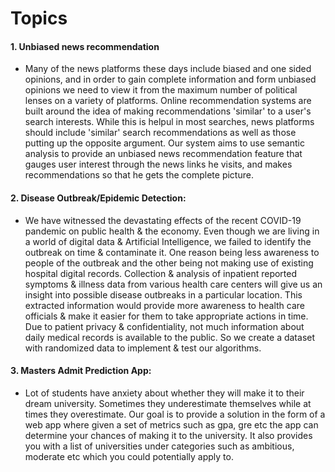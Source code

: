 Topics
=============

#### 1. Unbiased news recommendation  
  - Many of the news platforms these days include biased and one sided opinions, and in order to gain complete information and form unbiased opinions we need to view it from the maximum number of political lenses on a variety of platforms. Online recommendation systems are built around the idea of making recommendations 'similar' to a user's search interests. While this is helpul in most searches, news platforms should include 'similar' search recommendations as well as those putting up the opposite argument.
Our system aims to use semantic analysis to provide an unbiased news recommendation feature that gauges user interest through the news links he visits, and makes recommendations so that he gets the complete picture. 

#### 2. Disease Outbreak/Epidemic Detection:
-   We have witnessed the devastating effects of the recent COVID-19 pandemic on public health & the economy. Even though we are living in a world of digital data & Artificial Intelligence, we failed to identify the outbreak on time & contaminate it. One reason being less awareness to people of the outbreak and the other being not making use of existing hospital digital records. Collection & analysis of inpatient reported symptoms & illness data from various health care centers will give us an insight into possible disease outbreaks in a particular location. This extracted information would provide more awareness to health care officials & make it easier for them to take appropriate actions in time. Due to patient privacy & confidentiality, not much information about daily medical records is available to the public. So we create a dataset with randomized data to implement & test our algorithms.

#### 3. Masters Admit Prediction App:
 -  Lot of students have anxiety about whether they will make it to their dream university. Sometimes they underestimate themselves while at times they overestimate. Our goal is to provide a solution in the form of a web app where given a set of metrics such as gpa, gre etc the app can determine your chances of making it to the university. It also provides you with a list of universities under categories such as ambitious, moderate etc which you could potentially apply to.
 	




